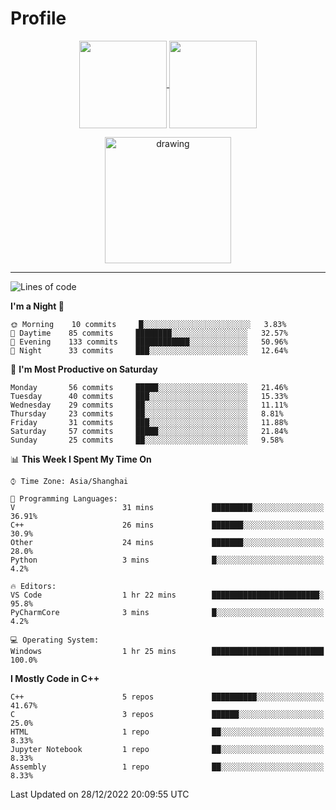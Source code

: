 # Profile

<p align="center">
  <a href="https://github.com/SourVoice">
    <img
      align="center"
      height="140em"
      src="https://github-readme-stats.vercel.app/api?username=SourVoice&show_icons=true&include_all_commits=true&count_private=true&theme=tokyonight"
    />
  </a>
  <a href="https://github.com/SourVoice">
    <img
      align="center"
      height="140em"
      src="https://github-readme-stats.vercel.app/api/top-langs/?username=SourVoice&show_icons=true&include_all_commits=true&count_private=true&layout=compact&theme=tokyonight"
    />
  </a>
</p>

<p align="center">
   <a href="https://github.com/SourVoice">
    <img
      align="center"
      height="202em"
      alt="drawing"
      src="https://activity-graph.herokuapp.com/graph?username=SourVoice&theme=react-dark"
    />
  </a>
</p>

---
<!--START_SECTION:waka-->
![Lines of code](https://img.shields.io/badge/From%20Hello%20World%20I%27ve%20Written-244%20Thousand%20lines%20of%20code-blue)

**I'm a Night 🦉** 

```text
🌞 Morning    10 commits     █░░░░░░░░░░░░░░░░░░░░░░░░   3.83% 
🌆 Daytime    85 commits     ████████░░░░░░░░░░░░░░░░░   32.57% 
🌃 Evening    133 commits    ████████████░░░░░░░░░░░░░   50.96% 
🌙 Night      33 commits     ███░░░░░░░░░░░░░░░░░░░░░░   12.64%

```
📅 **I'm Most Productive on Saturday** 

```text
Monday       56 commits     █████░░░░░░░░░░░░░░░░░░░░   21.46% 
Tuesday      40 commits     ███░░░░░░░░░░░░░░░░░░░░░░   15.33% 
Wednesday    29 commits     ██░░░░░░░░░░░░░░░░░░░░░░░   11.11% 
Thursday     23 commits     ██░░░░░░░░░░░░░░░░░░░░░░░   8.81% 
Friday       31 commits     ███░░░░░░░░░░░░░░░░░░░░░░   11.88% 
Saturday     57 commits     █████░░░░░░░░░░░░░░░░░░░░   21.84% 
Sunday       25 commits     ██░░░░░░░░░░░░░░░░░░░░░░░   9.58%

```


📊 **This Week I Spent My Time On** 

```text
⌚︎ Time Zone: Asia/Shanghai

💬 Programming Languages: 
V                        31 mins             █████████░░░░░░░░░░░░░░░░   36.91% 
C++                      26 mins             ███████░░░░░░░░░░░░░░░░░░   30.9% 
Other                    24 mins             ███████░░░░░░░░░░░░░░░░░░   28.0% 
Python                   3 mins              █░░░░░░░░░░░░░░░░░░░░░░░░   4.2%

🔥 Editors: 
VS Code                  1 hr 22 mins        ████████████████████████░   95.8% 
PyCharmCore              3 mins              █░░░░░░░░░░░░░░░░░░░░░░░░   4.2%

💻 Operating System: 
Windows                  1 hr 25 mins        █████████████████████████   100.0%

```

**I Mostly Code in C++** 

```text
C++                      5 repos             ██████████░░░░░░░░░░░░░░░   41.67% 
C                        3 repos             ██████░░░░░░░░░░░░░░░░░░░   25.0% 
HTML                     1 repo              ██░░░░░░░░░░░░░░░░░░░░░░░   8.33% 
Jupyter Notebook         1 repo              ██░░░░░░░░░░░░░░░░░░░░░░░   8.33% 
Assembly                 1 repo              ██░░░░░░░░░░░░░░░░░░░░░░░   8.33%

```



 Last Updated on 28/12/2022 20:09:55 UTC
<!--END_SECTION:waka-->
